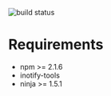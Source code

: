 ![build status](https://travis-ci.org/monostable/kitnic.svg?branch=master)

# Requirements

- npm >= 2.1.6
- inotify-tools
- ninja >= 1.5.1


